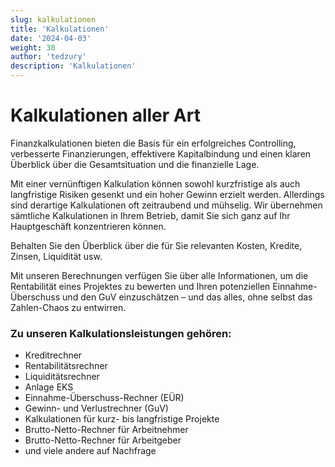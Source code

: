```yaml
---
slug: kalkulationen
title: 'Kalkulationen'
date: '2024-04-03'
weight: 30
author: 'tedzury'
description: 'Kalkulationen'
---
```


# Kalkulationen aller Art

Finanzkalkulationen bieten die Basis für ein erfolgreiches Controlling, verbesserte
Finanzierungen, effektivere Kapitalbindung und einen klaren Überblick über die
Gesamtsituation und die finanzielle Lage.

Mit einer vernünftigen Kalkulation können sowohl kurzfristige als auch langfristige
Risiken gesenkt und ein hoher Gewinn erzielt werden. Allerdings sind derartige
Kalkulationen oft zeitraubend und mühselig. Wir übernehmen sämtliche Kalkulationen in
Ihrem Betrieb, damit Sie sich ganz auf Ihr Hauptgeschäft konzentrieren können.

Behalten Sie den Überblick über die für Sie relevanten Kosten, Kredite, Zinsen, Liquidität
usw.

Mit unseren Berechnungen verfügen Sie über alle Informationen, um die Rentabilität eines
Projektes zu bewerten und Ihren potenziellen Einnahme-Überschuss und den GuV einzuschätzen
– und das alles, ohne selbst das Zahlen-Chaos zu entwirren.

### Zu unseren Kalkulationsleistungen gehören:

- Kreditrechner
- Rentabilitätsrechner
- Liquiditätsrechner
- Anlage EKS
- Einnahme-Überschuss-Rechner (EÜR)
- Gewinn- und Verlustrechner (GuV)
- Kalkulationen für kurz- bis langfristige Projekte
- Brutto-Netto-Rechner für Arbeitnehmer
- Brutto-Netto-Rechner für Arbeitgeber
- und viele andere auf Nachfrage
